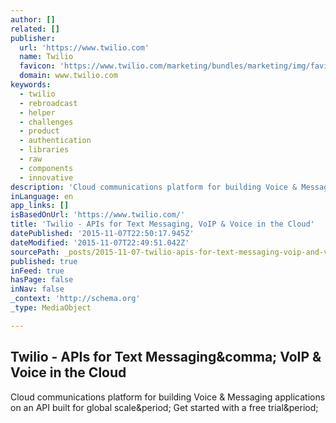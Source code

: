 ```yaml
---
author: []
related: []
publisher:
  url: 'https://www.twilio.com'
  name: Twilio
  favicon: 'https://www.twilio.com/marketing/bundles/marketing/img/favicons/favicon.ico'
  domain: www.twilio.com
keywords:
  - twilio
  - rebroadcast
  - helper
  - challenges
  - product
  - authentication
  - libraries
  - raw
  - components
  - innovative
description: 'Cloud communications platform for building Voice & Messaging applications on an API built for global scale. Get started with a free trial.'
inLanguage: en
app_links: []
isBasedOnUrl: 'https://www.twilio.com/'
title: 'Twilio - APIs for Text Messaging, VoIP & Voice in the Cloud'
datePublished: '2015-11-07T22:50:17.945Z'
dateModified: '2015-11-07T22:49:51.042Z'
sourcePath: _posts/2015-11-07-twilio-apis-for-text-messaging-voip-and-voice-in-the-cloud.md
published: true
inFeed: true
hasPage: false
inNav: false
_context: 'http://schema.org'
_type: MediaObject

---
```

<article style=""><h1>Twilio - APIs for Text Messaging&amp;comma; VoIP &amp; Voice in the Cloud</h1><p>Cloud communications platform for building Voice &amp; Messaging applications on an API built for global scale&amp;period; Get started with a free trial&amp;period;</p></article>